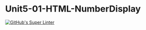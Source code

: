 # Unit5-01-HTML-NumberDisplay
[![GitHub's Super Linter](https://github.com/ICS20-Programming-NoahS/Unit5-01-HTML-NumberDisplay/workflows/GitHub's%20Super%20Linter/badge.svg)](https://github.com/ICS20-Programming-NoahS/Unit5-01-HTML-NumberDisplay/actions)